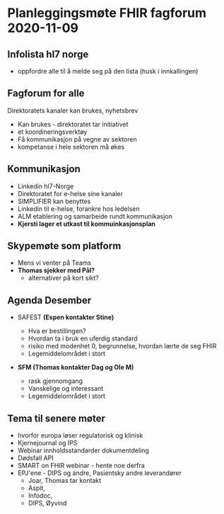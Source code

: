 # Planleggingsmøte FHIR fagforum 2020-11-09

## Infolista hl7 norge

* oppfordre alle til å melde seg på den lista (husk i innkallingen)

## Fagforum for alle

Direktoratets kanaler kan brukes, nyhetsbrev

* Kan brukes - direktoratet tar initiativet
* et koordineringsverktøy
* Få kommunikasjon på vegne av sektoren
* kompetanse i hele sektoren må økes

## Kommunikasjon

* Linkedin hl7-Norge
* Direktoratet for e-helse sine kanaler
* SIMPLIFIER kan benyttes
* Linkedin til e-helse, forankre hos ledelsen
* ALM etablering og samarbeide rundt kommunikasjon
* __Kjersti lager et utkast til kommuinkasjonsplan__

## Skypemøte som platform

* Mens vi venter på Teams
* __Thomas sjekker med Pål?__
  * alternativer på kort sikt?
  
## Agenda Desember

* SAFEST __(Espen kontakter Stine)__
  * Hva er bestillingen?
  * Hvordan ta i bruk en uferdig standard
  * risiko med modenhet 0, begrunnelse, hvordan lærte de seg FHIR
  * Legemiddelområdet i stort
* __SFM (Thomas kontakter Dag og Ole M)__

  * rask gjennomgang
  * Vanskelige og interessant
  * Legemiddelområdet i stort

## Tema til senere møter

* hvorfor europa løser regulatorisk og klinisk
* Kjernejournal og IPS
* Webinar innholdsstandarder dokumentdeling
* Dødsfall API
* SMART on FHIR webinar - hente noe derfra
* EPJ'ene - DIPS og andre, Pasientsky andre leverandører
  * Joar, Thomas tar kontakt
  * Aspit,
  * Infodoc,
  * DIPS, Øyvind
  